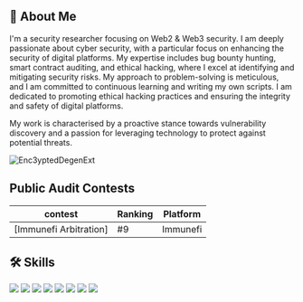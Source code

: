 

## 🚀 About Me
I'm a security researcher focusing on Web2 & Web3 security. I am deeply passionate about cyber security, with a particular focus on enhancing the security of digital platforms. My expertise includes bug bounty hunting, smart contract auditing, and ethical hacking, where I excel at identifying and mitigating security risks. My approach to problem-solving is meticulous, and I am committed to continuous learning and writing my own scripts. I am dedicated to promoting ethical hacking practices and ensuring the integrity and safety of digital platforms. 

My work is characterised by a proactive stance towards vulnerability discovery and a passion for leveraging technology to protect against potential threats.
<p align="left"> <img src="https://komarev.com/ghpvc/?username=Enc3yptedDegenExt&label=Profile%20views&color=0e75b6&style=flat" alt="Enc3yptedDegenExt" /> </p>


## Public Audit Contests

|contest             |Ranking             |Platform             |
|--------------------|--------------------|--------------------|
|[Immunefi Arbitration]|#9  |Immunefi|


## 🛠 Skills


![](https://img.shields.io/badge/HTML5-E34F26?style=for-the-badge&logo=html5&logoColor=white)
![](https://img.shields.io/badge/Tailwind_CSS-38B2AC?style=for-the-badge&logo=tailwind-css&logoColor=white)
![](https://img.shields.io/badge/JavaScript-323330?style=for-the-badge&logo=javascript&logoColor=F7DF1E)
![](https://img.shields.io/badge/Rust-black?style=for-the-badge&logo=rust&logoColor=#E57324)
![](https://img.shields.io/badge/Shell_Script-121011?style=for-the-badge&logo=gnu-bash&logoColor=white)
![](https://img.shields.io/badge/Kali_Linux-557C94?style=for-the-badge&logo=kali-linux&logoColor=white)
![](https://img.shields.io/badge/Linux-FCC624?style=for-the-badge&logo=linux&logoColor=black)
![](https://img.shields.io/badge/Solidity-e6e6e6?style=for-the-badge&logo=solidity&logoColor=black)



